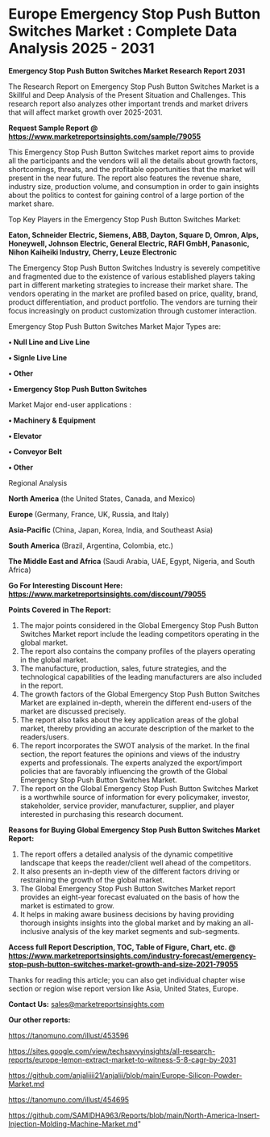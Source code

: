  # Europe Emergency Stop Push Button Switches Market : Complete Data Analysis 2025 - 2031

<strong>Emergency Stop Push Button Switches Market Research Report 2031</strong>

The Research Report on Emergency Stop Push Button Switches Market is a Skillful and Deep Analysis of the Present Situation and Challenges. This research report also analyzes other important trends and market drivers that will affect market growth over 2025-2031.

<strong>Request Sample Report @ <a href=https://www.marketreportsinsights.com/sample/79055>https://www.marketreportsinsights.com/sample/79055</a></strong>

This Emergency Stop Push Button Switches market report aims to provide all the participants and the vendors will all the details about growth factors, shortcomings, threats, and the profitable opportunities that the market will present in the near future. The report also features the revenue share, industry size, production volume, and consumption in order to gain insights about the politics to contest for gaining control of a large portion of the market share.

Top Key Players in the Emergency Stop Push Button Switches Market:

<strong>Eaton, Schneider Electric, Siemens, ABB, Dayton, Square D, Omron, Alps, Honeywell, Johnson Electric, General Electric, RAFI GmbH, Panasonic, Nihon Kaiheiki Industry, Cherry, Leuze Electronic</strong>

The Emergency Stop Push Button Switches Industry is severely competitive and fragmented due to the existence of various established players taking part in different marketing strategies to increase their market share. The vendors operating in the market are profiled based on price, quality, brand, product differentiation, and product portfolio. The vendors are turning their focus increasingly on product customization through customer interaction.

Emergency Stop Push Button Switches Market Major Types are:

<strong>• Null Line and Live Line

• Signle Live Line

• Other

• Emergency Stop Push Button Switches</strong>

Market Major end-user applications :

<strong>• Machinery & Equipment

• Elevator

• Conveyor Belt

• Other</strong>

Regional Analysis

</u><strong><b>North America</b></strong> (the United States, Canada, and Mexico)

<strong><b>Europe </b></strong>(Germany, France, UK, Russia, and Italy)

<strong><b>Asia-Pacific</b></strong> (China, Japan, Korea, India, and Southeast Asia)

<strong><b>South America</b></strong> (Brazil, Argentina, Colombia, etc.)

<strong><b>The Middle East and Africa</b></strong> (Saudi Arabia, UAE, Egypt, Nigeria, and South Africa)

<strong>Go For Interesting Discount Here: <a href=https://www.marketreportsinsights.com/discount/79055>https://www.marketreportsinsights.com/discount/79055</a></strong>

<strong>Points Covered in The Report:</strong>
<ol>
  <li>The major points considered in the Global Emergency Stop Push Button Switches Market report include the leading competitors operating in the global market.</li>
  <li>The report also contains the company profiles of the players operating in the global market.</li>
  <li>The manufacture, production, sales, future strategies, and the technological capabilities of the leading manufacturers are also included in the report.</li>
  <li>The growth factors of the Global Emergency Stop Push Button Switches Market are explained in-depth, wherein the different end-users of the market are discussed precisely.</li>
  <li>The report also talks about the key application areas of the global market, thereby providing an accurate description of the market to the readers/users.</li>
  <li>The report incorporates the SWOT analysis of the market. In the final section, the report features the opinions and views of the industry experts and professionals. The experts analyzed the export/import policies that are favorably influencing the growth of the Global Emergency Stop Push Button Switches Market.</li>
  <li>The report on the Global Emergency Stop Push Button Switches Market is a worthwhile source of information for every policymaker, investor, stakeholder, service provider, manufacturer, supplier, and player interested in purchasing this research document.</li>
</ol>
<strong>Reasons for Buying Global Emergency Stop Push Button Switches Market Report:</strong>

<ol>
  <li>The report offers a detailed analysis of the dynamic competitive landscape that keeps the reader/client well ahead of the competitors.</li>
  <li>It also presents an in-depth view of the different factors driving or restraining the growth of the global market.</li>
  <li>The Global Emergency Stop Push Button Switches Market report provides an eight-year forecast evaluated on the basis of how the market is estimated to grow.</li>
  <li>It helps in making aware business decisions by having providing thorough insights insights into the global market and by making an all-inclusive analysis of the key market segments and sub-segments.</li>
</ol>
<strong>Access full Report Description, TOC, Table of Figure, Chart, etc. @ <a href=https://www.marketreportsinsights.com/industry-forecast/emergency-stop-push-button-switches-market-growth-and-size-2021-79055>https://www.marketreportsinsights.com/industry-forecast/emergency-stop-push-button-switches-market-growth-and-size-2021-79055</a></strong>


Thanks for reading this article; you can also get individual chapter wise section or region wise report version like Asia, United States, Europe.

<strong>Contact Us:</strong>
sales@marketreportsinsights.com

<strong>Our other reports:</strong>

<a href=https://tanomuno.com/illust/453596>https://tanomuno.com/illust/453596</a>

<a href=https://sites.google.com/view/techsavvyinsights/all-research-reports/europe-lemon-extract-market-to-witness-5-8-cagr-by-2031>https://sites.google.com/view/techsavvyinsights/all-research-reports/europe-lemon-extract-market-to-witness-5-8-cagr-by-2031</a>

<a href=https://github.com/anjaliiii21/anjalii/blob/main/Europe-Silicon-Powder-Market.md>https://github.com/anjaliiii21/anjalii/blob/main/Europe-Silicon-Powder-Market.md</a>

<a href=https://tanomuno.com/illust/454695>https://tanomuno.com/illust/454695</a>

<a href=https://github.com/SAMIDHA963/Reports/blob/main/North-America-Insert-Injection-Molding-Machine-Market.md>https://github.com/SAMIDHA963/Reports/blob/main/North-America-Insert-Injection-Molding-Machine-Market.md</a>"
